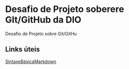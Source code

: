 # Desafio de Projeto soberere GIt/GitHub da DIO
Desafio de Projeto sobre Git/GitHu
## Links úteis 
[SintaxeBásicaMarkdown](https://markdownguide.org/basic-syntax/)
